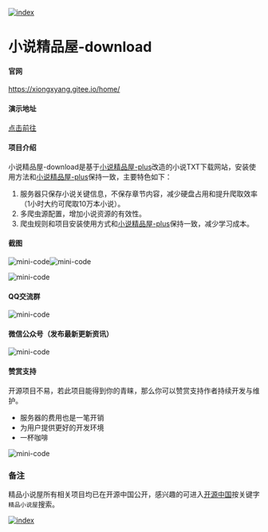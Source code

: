 [![index]( https://s1.ax1x.com/2020/07/03/NOSA5q.jpg )]( https://cloud.tencent.com/act/cps/redirect?redirect=1052&cps_key=736e609d66e0ac4e57813316cec6fd0b&from=console )

# 小说精品屋-download

#### 官网

https://xiongxyang.gitee.io/home/

#### 演示地址

[点击前往](http://47.106.243.172:8080/)


#### 项目介绍

小说精品屋-download是基于[小说精品屋-plus](https://github.com/201206030/novel-plus)改造的小说TXT下载网站，安装使用方法和[小说精品屋-plus](https://github.com/201206030/novel-plus)保持一致，主要特色如下：

1. 服务器只保存小说关键信息，不保存章节内容，减少硬盘占用和提升爬取效率（1小时大约可爬取10万本小说）。
2. 多爬虫源配置，增加小说资源的有效性。
3. 爬虫规则和项目安装使用方式和[小说精品屋-plus](https://github.com/201206030/novel-plus)保持一致，减少学习成本。



#### 截图

  ![mini-code](https://s3.ax1x.com/2020/12/17/r8QzBq.png)![mini-code](https://s3.ax1x.com/2020/12/17/r8l8vd.png)



![mini-code](https://s3.ax1x.com/2020/12/17/r8lyKs.png)

#### QQ交流群

![mini-code](https://s1.ax1x.com/2020/10/31/BUQVeI.png)

#### 微信公众号（发布最新更新资讯）

![mini-code](https://s3.ax1x.com/2020/12/03/DoImOx.png)

#### 赞赏支持

开源项目不易，若此项目能得到你的青睐，那么你可以赞赏支持作者持续开发与维护。

- 服务器的费用也是一笔开销
- 为用户提供更好的开发环境
- 一杯咖啡 

![mini-code](https://s1.ax1x.com/2020/10/31/BUQJwq.png)

### 备注

精品小说屋所有相关项目均已在开源中国公开，感兴趣的可进入[开源中国](https://www.oschina.net/p/fiction_house)按关键字`精品小说屋`搜索。

[![index](https://s1.ax1x.com/2020/07/03/NOSuMF.jpg)](https://www.aliyun.com/minisite/goods?userCode=uf4nasee )

